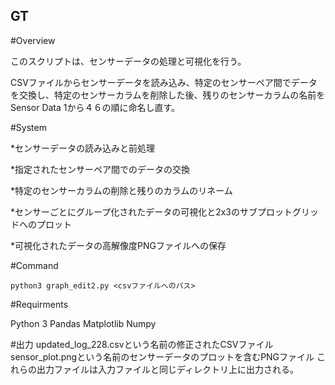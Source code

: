 ## GT

#Overview

このスクリプトは、センサーデータの処理と可視化を行う。

CSVファイルからセンサーデータを読み込み、特定のセンサーペア間でデータを交換し、特定のセンサーカラムを削除した後、残りのセンサーカラムの名前をSensor Data 1から４６の順に命名し直す。

#System

*センサーデータの読み込みと前処理　

*指定されたセンサーペア間でのデータの交換　

*特定のセンサーカラムの削除と残りのカラムのリネーム　

*センサーごとにグループ化されたデータの可視化と2x3のサブプロットグリッドへのプロット　　

*可視化されたデータの高解像度PNGファイルへの保存

#Command

```
python3 graph_edit2.py <csvファイルへのパス>
```

#Requirments

Python 3
Pandas
Matplotlib
Numpy

#出力
updated_log_228.csvという名前の修正されたCSVファイル
sensor_plot.pngという名前のセンサーデータのプロットを含むPNGファイル
これらの出力ファイルは入力ファイルと同じディレクトリ上に出力される。
